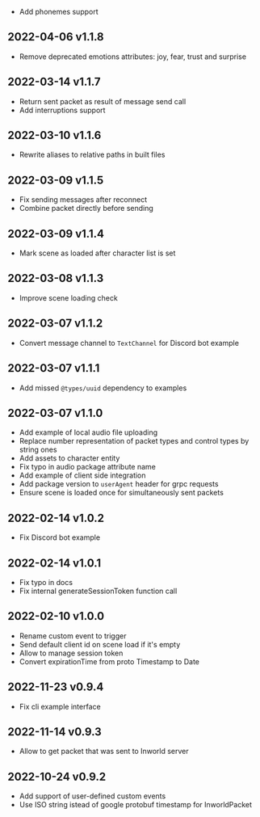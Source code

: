 * Add phonemes support

## 2022-04-06 v1.1.8

* Remove deprecated emotions attributes: joy, fear, trust and surprise

## 2022-03-14 v1.1.7

* Return sent packet as result of message send call
* Add interruptions support

## 2022-03-10 v1.1.6

* Rewrite aliases to relative paths in built files

## 2022-03-09 v1.1.5

* Fix sending messages after reconnect
* Combine packet directly before sending

## 2022-03-09 v1.1.4

* Mark scene as loaded after character list is set

## 2022-03-08 v1.1.3

* Improve scene loading check

## 2022-03-07 v1.1.2

* Convert message channel to `TextChannel` for Discord bot example

## 2022-03-07 v1.1.1

* Add missed `@types/uuid` dependency to examples

## 2022-03-07 v1.1.0

* Add example of local audio file uploading
* Replace number representation of packet types and control types by string ones
* Add assets to character entity
* Fix typo in audio package attribute name
* Add example of client side integration
* Add package version to `userAgent` header for grpc requests
* Ensure scene is loaded once for simultaneously sent packets

## 2022-02-14 v1.0.2

* Fix Discord bot example

## 2022-02-14 v1.0.1

* Fix typo in docs
* Fix internal generateSessionToken function call

## 2022-02-10 v1.0.0

* Rename custom event to trigger
* Send default client id on scene load if it's empty
* Allow to manage session token
* Convert expirationTime from proto Timestamp to Date

## 2022-11-23 v0.9.4

* Fix cli example interface

## 2022-11-14 v0.9.3

* Allow to get packet that was sent to Inworld server

## 2022-10-24 v0.9.2

* Add support of user-defined custom events
* Use ISO string istead of google protobuf timestamp for InworldPacket
